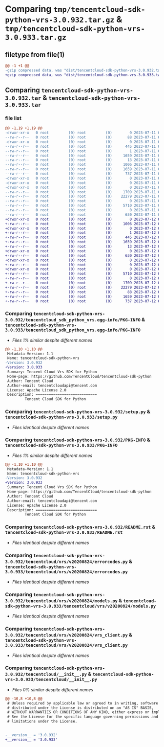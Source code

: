 # Comparing `tmp/tencentcloud-sdk-python-vrs-3.0.932.tar.gz` & `tmp/tencentcloud-sdk-python-vrs-3.0.933.tar.gz`

## filetype from file(1)

```diff
@@ -1 +1 @@
-gzip compressed data, was "dist/tencentcloud-sdk-python-vrs-3.0.932.tar", last modified: Tue Jul 11 01:04:36 2023, max compression
+gzip compressed data, was "dist/tencentcloud-sdk-python-vrs-3.0.933.tar", last modified: Wed Jul 12 00:45:54 2023, max compression
```

## Comparing `tencentcloud-sdk-python-vrs-3.0.932.tar` & `tencentcloud-sdk-python-vrs-3.0.933.tar`

### file list

```diff
@@ -1,19 +1,19 @@
-drwxr-xr-x   0 root         (0) root         (0)        0 2023-07-11 01:04:36.000000 tencentcloud-sdk-python-vrs-3.0.932/
--rw-r--r--   0 root         (0) root         (0)       88 2023-07-11 01:04:36.000000 tencentcloud-sdk-python-vrs-3.0.932/setup.cfg
-drwxr-xr-x   0 root         (0) root         (0)        0 2023-07-11 01:04:36.000000 tencentcloud-sdk-python-vrs-3.0.932/tencentcloud_sdk_python_vrs.egg-info/
--rw-r--r--   0 root         (0) root         (0)      445 2023-07-11 01:04:36.000000 tencentcloud-sdk-python-vrs-3.0.932/tencentcloud_sdk_python_vrs.egg-info/SOURCES.txt
--rw-r--r--   0 root         (0) root         (0)        1 2023-07-11 01:04:36.000000 tencentcloud-sdk-python-vrs-3.0.932/tencentcloud_sdk_python_vrs.egg-info/dependency_links.txt
--rw-r--r--   0 root         (0) root         (0)     1659 2023-07-11 01:04:36.000000 tencentcloud-sdk-python-vrs-3.0.932/tencentcloud_sdk_python_vrs.egg-info/PKG-INFO
--rw-r--r--   0 root         (0) root         (0)       13 2023-07-11 01:04:36.000000 tencentcloud-sdk-python-vrs-3.0.932/tencentcloud_sdk_python_vrs.egg-info/top_level.txt
--rw-r--r--   0 root         (0) root         (0)     1006 2023-07-11 01:04:36.000000 tencentcloud-sdk-python-vrs-3.0.932/setup.py
--rw-r--r--   0 root         (0) root         (0)     1659 2023-07-11 01:04:36.000000 tencentcloud-sdk-python-vrs-3.0.932/PKG-INFO
--rw-r--r--   0 root         (0) root         (0)      737 2023-07-11 01:04:36.000000 tencentcloud-sdk-python-vrs-3.0.932/README.rst
-drwxr-xr-x   0 root         (0) root         (0)        0 2023-07-11 01:04:36.000000 tencentcloud-sdk-python-vrs-3.0.932/tencentcloud/
-drwxr-xr-x   0 root         (0) root         (0)        0 2023-07-11 01:04:36.000000 tencentcloud-sdk-python-vrs-3.0.932/tencentcloud/vrs/
-drwxr-xr-x   0 root         (0) root         (0)        0 2023-07-11 01:04:36.000000 tencentcloud-sdk-python-vrs-3.0.932/tencentcloud/vrs/v20200824/
--rw-r--r--   0 root         (0) root         (0)     1709 2023-07-11 01:04:36.000000 tencentcloud-sdk-python-vrs-3.0.932/tencentcloud/vrs/v20200824/errorcodes.py
--rw-r--r--   0 root         (0) root         (0)    22279 2023-07-11 01:04:36.000000 tencentcloud-sdk-python-vrs-3.0.932/tencentcloud/vrs/v20200824/models.py
--rw-r--r--   0 root         (0) root         (0)        0 2023-07-11 01:04:36.000000 tencentcloud-sdk-python-vrs-3.0.932/tencentcloud/vrs/v20200824/__init__.py
--rw-r--r--   0 root         (0) root         (0)     5710 2023-07-11 01:04:36.000000 tencentcloud-sdk-python-vrs-3.0.932/tencentcloud/vrs/v20200824/vrs_client.py
--rw-r--r--   0 root         (0) root         (0)        0 2023-07-11 01:04:36.000000 tencentcloud-sdk-python-vrs-3.0.932/tencentcloud/vrs/__init__.py
--rw-r--r--   0 root         (0) root         (0)      630 2023-07-11 01:04:36.000000 tencentcloud-sdk-python-vrs-3.0.932/tencentcloud/__init__.py
+drwxr-xr-x   0 root         (0) root         (0)        0 2023-07-12 00:45:54.000000 tencentcloud-sdk-python-vrs-3.0.933/
+-rw-r--r--   0 root         (0) root         (0)     1006 2023-07-12 00:45:54.000000 tencentcloud-sdk-python-vrs-3.0.933/setup.py
+drwxr-xr-x   0 root         (0) root         (0)        0 2023-07-12 00:45:54.000000 tencentcloud-sdk-python-vrs-3.0.933/tencentcloud_sdk_python_vrs.egg-info/
+-rw-r--r--   0 root         (0) root         (0)        1 2023-07-12 00:45:54.000000 tencentcloud-sdk-python-vrs-3.0.933/tencentcloud_sdk_python_vrs.egg-info/dependency_links.txt
+-rw-r--r--   0 root         (0) root         (0)      445 2023-07-12 00:45:54.000000 tencentcloud-sdk-python-vrs-3.0.933/tencentcloud_sdk_python_vrs.egg-info/SOURCES.txt
+-rw-r--r--   0 root         (0) root         (0)     1659 2023-07-12 00:45:54.000000 tencentcloud-sdk-python-vrs-3.0.933/tencentcloud_sdk_python_vrs.egg-info/PKG-INFO
+-rw-r--r--   0 root         (0) root         (0)       13 2023-07-12 00:45:54.000000 tencentcloud-sdk-python-vrs-3.0.933/tencentcloud_sdk_python_vrs.egg-info/top_level.txt
+drwxr-xr-x   0 root         (0) root         (0)        0 2023-07-12 00:45:54.000000 tencentcloud-sdk-python-vrs-3.0.933/tencentcloud/
+-rw-r--r--   0 root         (0) root         (0)      630 2023-07-12 00:45:54.000000 tencentcloud-sdk-python-vrs-3.0.933/tencentcloud/__init__.py
+drwxr-xr-x   0 root         (0) root         (0)        0 2023-07-12 00:45:54.000000 tencentcloud-sdk-python-vrs-3.0.933/tencentcloud/vrs/
+-rw-r--r--   0 root         (0) root         (0)        0 2023-07-12 00:45:54.000000 tencentcloud-sdk-python-vrs-3.0.933/tencentcloud/vrs/__init__.py
+drwxr-xr-x   0 root         (0) root         (0)        0 2023-07-12 00:45:54.000000 tencentcloud-sdk-python-vrs-3.0.933/tencentcloud/vrs/v20200824/
+-rw-r--r--   0 root         (0) root         (0)     5710 2023-07-12 00:45:54.000000 tencentcloud-sdk-python-vrs-3.0.933/tencentcloud/vrs/v20200824/vrs_client.py
+-rw-r--r--   0 root         (0) root         (0)        0 2023-07-12 00:45:54.000000 tencentcloud-sdk-python-vrs-3.0.933/tencentcloud/vrs/v20200824/__init__.py
+-rw-r--r--   0 root         (0) root         (0)     1709 2023-07-12 00:45:54.000000 tencentcloud-sdk-python-vrs-3.0.933/tencentcloud/vrs/v20200824/errorcodes.py
+-rw-r--r--   0 root         (0) root         (0)    22279 2023-07-12 00:45:54.000000 tencentcloud-sdk-python-vrs-3.0.933/tencentcloud/vrs/v20200824/models.py
+-rw-r--r--   0 root         (0) root         (0)       88 2023-07-12 00:45:54.000000 tencentcloud-sdk-python-vrs-3.0.933/setup.cfg
+-rw-r--r--   0 root         (0) root         (0)     1659 2023-07-12 00:45:54.000000 tencentcloud-sdk-python-vrs-3.0.933/PKG-INFO
+-rw-r--r--   0 root         (0) root         (0)      737 2023-07-12 00:45:54.000000 tencentcloud-sdk-python-vrs-3.0.933/README.rst
```

### Comparing `tencentcloud-sdk-python-vrs-3.0.932/tencentcloud_sdk_python_vrs.egg-info/PKG-INFO` & `tencentcloud-sdk-python-vrs-3.0.933/tencentcloud_sdk_python_vrs.egg-info/PKG-INFO`

 * *Files 1% similar despite different names*

```diff
@@ -1,10 +1,10 @@
 Metadata-Version: 1.1
 Name: tencentcloud-sdk-python-vrs
-Version: 3.0.932
+Version: 3.0.933
 Summary: Tencent Cloud Vrs SDK for Python
 Home-page: https://github.com/TencentCloud/tencentcloud-sdk-python
 Author: Tencent Cloud
 Author-email: tencentcloudapi@tencent.com
 License: Apache License 2.0
 Description: ============================
         Tencent Cloud SDK for Python
```

### Comparing `tencentcloud-sdk-python-vrs-3.0.932/setup.py` & `tencentcloud-sdk-python-vrs-3.0.933/setup.py`

 * *Files identical despite different names*

### Comparing `tencentcloud-sdk-python-vrs-3.0.932/PKG-INFO` & `tencentcloud-sdk-python-vrs-3.0.933/PKG-INFO`

 * *Files 1% similar despite different names*

```diff
@@ -1,10 +1,10 @@
 Metadata-Version: 1.1
 Name: tencentcloud-sdk-python-vrs
-Version: 3.0.932
+Version: 3.0.933
 Summary: Tencent Cloud Vrs SDK for Python
 Home-page: https://github.com/TencentCloud/tencentcloud-sdk-python
 Author: Tencent Cloud
 Author-email: tencentcloudapi@tencent.com
 License: Apache License 2.0
 Description: ============================
         Tencent Cloud SDK for Python
```

### Comparing `tencentcloud-sdk-python-vrs-3.0.932/README.rst` & `tencentcloud-sdk-python-vrs-3.0.933/README.rst`

 * *Files identical despite different names*

### Comparing `tencentcloud-sdk-python-vrs-3.0.932/tencentcloud/vrs/v20200824/errorcodes.py` & `tencentcloud-sdk-python-vrs-3.0.933/tencentcloud/vrs/v20200824/errorcodes.py`

 * *Files identical despite different names*

### Comparing `tencentcloud-sdk-python-vrs-3.0.932/tencentcloud/vrs/v20200824/models.py` & `tencentcloud-sdk-python-vrs-3.0.933/tencentcloud/vrs/v20200824/models.py`

 * *Files identical despite different names*

### Comparing `tencentcloud-sdk-python-vrs-3.0.932/tencentcloud/vrs/v20200824/vrs_client.py` & `tencentcloud-sdk-python-vrs-3.0.933/tencentcloud/vrs/v20200824/vrs_client.py`

 * *Files identical despite different names*

### Comparing `tencentcloud-sdk-python-vrs-3.0.932/tencentcloud/__init__.py` & `tencentcloud-sdk-python-vrs-3.0.933/tencentcloud/__init__.py`

 * *Files 0% similar despite different names*

```diff
@@ -10,8 +10,8 @@
 # Unless required by applicable law or agreed to in writing, software
 # distributed under the License is distributed on an "AS IS" BASIS,
 # WITHOUT WARRANTIES OR CONDITIONS OF ANY KIND, either express or implied.
 # See the License for the specific language governing permissions and
 # limitations under the License.
 
 
-__version__ = '3.0.932'
+__version__ = '3.0.933'
```

